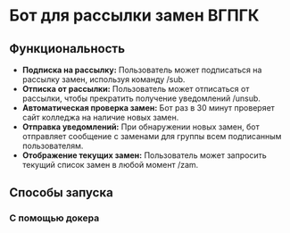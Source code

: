 # Бот для рассылки замен ВГПГК

## Функциональность

*   **Подписка на рассылку:** Пользователь может подписаться на рассылку замен, используя команду /sub.
*   **Отписка от рассылки:** Пользователь может отписаться от рассылки, чтобы прекратить получение уведомлений /unsub.
*   **Автоматическая проверка замен:** Бот раз в 30 минут проверяет сайт колледжа на наличие новых замен.
*   **Отправка уведомлений:** При обнаружении новых замен, бот отправляет сообщение с заменами для группы всем подписанным пользователям.
*   **Отображение текущих замен:** Пользователь может запросить текущий список замен в любой момент /zam.

## Способы запуска

### С помощью докера


